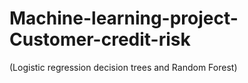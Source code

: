 # Machine-learning-project-Customer-credit-risk
 (Logistic regression decision trees and Random Forest)
